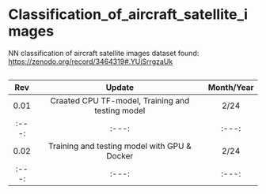 # Classification_of_aircraft_satellite_images

NN classification of aircraft satellite images
dataset found:  https://zenodo.org/record/3464319#.YUiSrrgzaUk 

## 

| Rev | Update    | Month/Year |
| :---:   | :---: | :---: |
| 0.01   | Craated CPU TF-model, Training and testing model | 2/24 |
| :---:   | :---: | :---: |
| 0.02   | Training and testing model with GPU & Docker | 2/24 |
| :---:   | :---: | :---: |